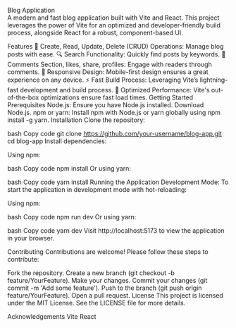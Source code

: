 

Blog Application<br/>
A modern and fast blog application built with Vite and React. This project leverages the power of Vite for an optimized and developer-friendly build process, alongside React for a robust, component-based UI.

Features
📝 Create, Read, Update, Delete (CRUD) Operations: Manage blog posts with ease.
🔍 Search Functionality: Quickly find posts by keywords.
💬 Comments Section, likes, share, profiles: Engage with readers through comments.
🎨 Responsive Design: Mobile-first design ensures a great experience on any device.
⚡ Fast Build Process: Leveraging Vite’s lightning-fast development and build process.
🚀 Optimized Performance: Vite's out-of-the-box optimizations ensure fast load times.
Getting Started
Prerequisites
Node.js: Ensure you have Node.js installed. Download Node.js.
npm or yarn: Install npm with Node.js or yarn globally using npm install -g yarn.
Installation
Clone the repository:

bash
Copy code
git clone https://github.com/your-username/blog-app.git
cd blog-app
Install dependencies:

Using npm:

bash
Copy code
npm install
Or using yarn:

bash
Copy code
yarn install
Running the Application
Development Mode: To start the application in development mode with hot-reloading:

Using npm:

bash
Copy code
npm run dev
Or using yarn:

bash
Copy code
yarn dev
Visit http://localhost:5173 to view the application in your browser.


Contributing
Contributions are welcome! Please follow these steps to contribute:

Fork the repository.
Create a new branch (git checkout -b feature/YourFeature).
Make your changes.
Commit your changes (git commit -m 'Add some feature').
Push to the branch (git push origin feature/YourFeature).
Open a pull request.
License
This project is licensed under the MIT License. See the LICENSE file for more details.

Acknowledgements
Vite
React
